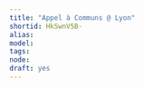 ```yaml
---
title: "Appel à Communs @ Lyon"
shortid: HkSwnV5B-
alias: 
model: 
tags: 
node: 
draft: yes
--- 
```

 